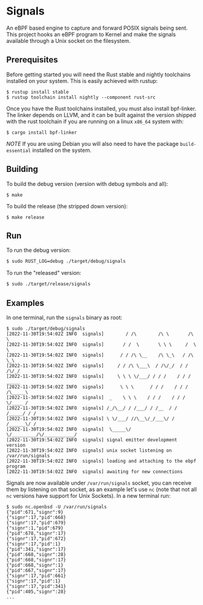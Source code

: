 # Signals

An eBPF based engine to capture and forward POSIX signals being sent. This project
hooks an eBPF program to Kernel and make the signals available through a Unix socket
on the filesystem.

## Prerequisites

Before getting started you will need the Rust stable and nightly toolchains installed
on your system. This is easily achieved with rustup:

```
$ rustup install stable
$ rustup toolchain install nightly --component rust-src
```

Once you have the Rust toolchains installed, you must also install bpf-linker. The
linker depends on LLVM, and it can be built against the version shipped with the rust
toolchain if you are running on a linux `x86_64` system with:

```
$ cargo install bpf-linker
```

*NOTE* If you are using Debian you will also need to have the package `build-essential`
installed on the system.

## Building

To build the debug version (version with debug symbols and all):

```
$ make
```

To build the release (the stripped down version):

```
$ make release
```

## Run

To run the debug version:

```bash
$ sudo RUST_LOG=debug ./target/debug/signals
```

To run the "released" version:

```bash
$ sudo ./target/release/signals
```

## Examples

In one terminal, run the `signals` binary as root:

```
$ sudo ./target/debug/signals
[2022-11-30T19:54:02Z INFO  signals]        / /\        /\ \       /\ \        
[2022-11-30T19:54:02Z INFO  signals]       / /  \       \ \ \     /  \ \       
[2022-11-30T19:54:02Z INFO  signals]      / / /\ \__    /\ \_\   / /\ \_\      
[2022-11-30T19:54:02Z INFO  signals]     / / /\ \___\  / /\/_/  / / /\/_/      
[2022-11-30T19:54:02Z INFO  signals]     \ \ \ \/___/ / / /    / / / _____     
[2022-11-30T19:54:02Z INFO  signals]      \ \ \      / / /    / / / /\_____\   
[2022-11-30T19:54:02Z INFO  signals]  _    \ \ \    / / /    / / /  \/____ /   
[2022-11-30T19:54:02Z INFO  signals] /_/\__/ / /___/ / /__  / / /_____/ / /    
[2022-11-30T19:54:02Z INFO  signals] \ \/___/ //\__\/_/___\/ / /______\/ /     
[2022-11-30T19:54:02Z INFO  signals]  \_____\/ \/_________/\/___________/      
[2022-11-30T19:54:02Z INFO  signals] signal emitter development version 
[2022-11-30T19:54:02Z INFO  signals] unix socket listening on /var/run/signals
[2022-11-30T19:54:02Z INFO  signals] loading and attaching to the ebpf program
[2022-11-30T19:54:02Z INFO  signals] awaiting for new connections
```

Signals are now available under `/var/run/signals` socket, you can receive them
by listening on that socket, as an example let's use `nc` (note that not all
`nc` versions have support for Unix Sockets). In a new terminal run:

```
$ sudo nc.openbsd -U /var/run/signals
{"pid":671,"signr":9}
{"signr":17,"pid":668}
{"signr":17,"pid":679}
{"signr":1,"pid":679}
{"pid":678,"signr":17}
{"signr":17,"pid":672}
{"signr":17,"pid":1}
{"pid":341,"signr":17}
{"pid":668,"signr":28}
{"pid":668,"signr":17}
{"pid":668,"signr":1}
{"pid":667,"signr":17}
{"signr":17,"pid":661}
{"signr":17,"pid":1}
{"signr":17,"pid":341}
{"pid":405,"signr":28}
...
```
